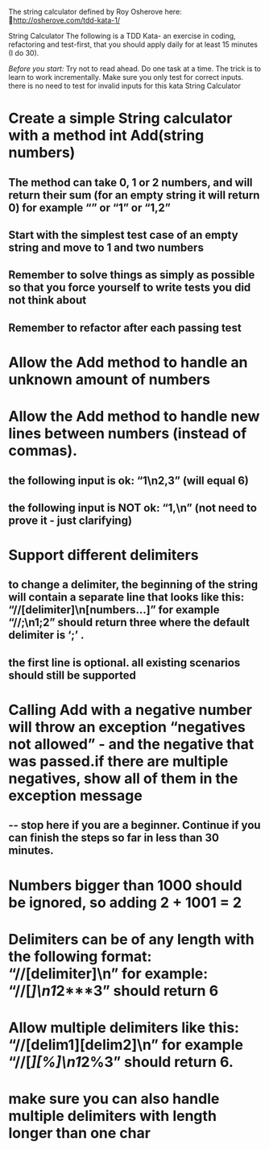 The string calculator defined by Roy Osherove here: http://osherove.com/tdd-kata-1/

String Calculator
The following is a TDD Kata- an exercise in coding, refactoring and test-first, that you should apply daily for at least 15 minutes (I do 30).

*Before you start:*
Try not to read ahead.
Do one task at a time. The trick is to learn to work incrementally.
Make sure you only test for correct inputs. there is no need to test for invalid inputs for this kata
String Calculator

# Create a simple String calculator with a method int Add(string numbers)
## The method can take 0, 1 or 2 numbers, and will return their sum (for an empty string it will return 0) for example “” or “1” or “1,2”
## Start with the simplest test case of an empty string and move to 1 and two numbers
## Remember to solve things as simply as possible so that you force yourself to write tests you did not think about
## Remember to refactor after each passing test
# Allow the Add method to handle an unknown amount of numbers
# Allow the Add method to handle new lines between numbers (instead of commas).
## the following input is ok:  “1\n2,3”  (will equal 6)
## the following input is NOT ok:  “1,\n” (not need to prove it - just clarifying)
# Support different delimiters
## to change a delimiter, the beginning of the string will contain a separate line that looks like this:   “//[delimiter]\n[numbers…]” for example “//;\n1;2” should return three where the default delimiter is ‘;’ .
## the first line is optional. all existing scenarios should still be supported
# Calling Add with a negative number will throw an exception “negatives not allowed” - and the negative that was passed.if there are multiple negatives, show all of them in the exception message
--
stop here if you are a beginner. Continue if you can finish the steps so far in less than 30 minutes.
--
# Numbers bigger than 1000 should be ignored, so adding 2 + 1001  = 2
# Delimiters can be of any length with the following format:  “//[delimiter]\n” for example: “//[***]\n1***2***3” should return 6
# Allow multiple delimiters like this:  “//[delim1][delim2]\n” for example “//[*][%]\n1*2%3” should return 6.
# make sure you can also handle multiple delimiters with length longer than one char
 
